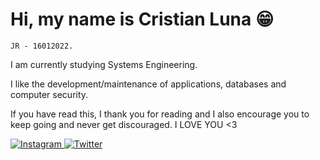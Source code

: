 
# Hi, my name is Cristian Luna :grin:
`
JR - 16012022. 
`

I am currently studying Systems Engineering. 

I like the development/maintenance of applications, databases and computer security.

If you have read this, I thank you for reading and I also encourage you to keep going and never get discouraged.
I LOVE YOU <3


<p>
  
  <a href="https://www.instagram.com/clunaarriaga20/">
    <img alt="Instagram" src="https://img.shields.io/badge/Instagram-E4405F?logo=instagram&logoColor=white&style=for-the-badge" />
  </a>
  
  <a href="https://twitter.com/CrisLuna_1">
    <img alt="Twitter" src="https://img.shields.io/badge/twitter-3399FF?logo=twitter&logoColor=white&style=for-the-badge" />
  </a>
  
</p>

<!---
CrisLuna1/CrisLuna1 is a ✨ special ✨ repository because its `README.md` (this file) appears on your GitHub profile.
You can click the Preview link to take a look at your changes.
--->
